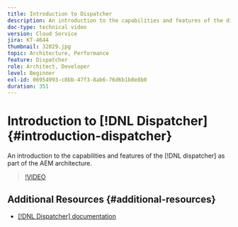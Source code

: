 ```yaml
---
title: Introduction to Dispatcher
description: An introduction to the capabilities and features of the dispatcher as part of the AEM architecture.
doc-type: technical video
version: Cloud Service
jira: KT-4644
thumbnail: 32029.jpg
topic: Architecture, Performance
feature: Dispatcher
role: Architect, Developer
level: Beginner
exl-id: 06954993-c8bb-47f3-8ab6-76d6b1b8e8b0
duration: 351
---
```

# Introduction to [!DNL Dispatcher] {#introduction-dispatcher}

An introduction to the capabilities and features of the [!DNL dispatcher] as part of the AEM architecture.

>[!VIDEO](https://video.tv.adobe.com/v/32029?quality=12&learn=on)

## Additional Resources {#additional-resources}

* [[!DNL Dispatcher] documentation](https://experienceleague.adobe.com/docs/experience-manager-dispatcher/using/dispatcher.html)
